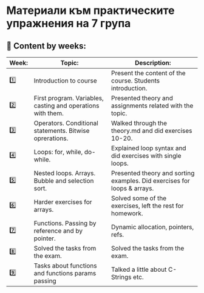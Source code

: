 # Материали към практическите упражнения на 7 група

## :closed_book: Content by weeks:

| Week:   | Topic:                                                      | Description:                                              |
|---------|-------------------------------------------------------------|-----------------------------------------------------------|
| :one:   | Introduction to course                                      | Present the content of the course. Students introduction. |
| :two:   | First program. Variables, casting and operations with them. | Presented theory and assignments related with the topic.  |
| :three: | Operators. Conditional statements. Bitwise oprerations.     | Walked through the theory.md and did exercises 10-20.     |
| :four:  | Loops: for, while, do-while.                                | Explained loop syntax and did exercises with single loops.|
| :five:  | Nested loops. Arrays. Bubble and selection sort.            | Presented theory and sorting examples. Did exercises for loops & arrays.|
| :six:   | Harder exercises for arrays.                                | Solved some of the exercises, left the rest for homework. |
| :seven: | Functions. Passing by reference and by pointer.             | Dynamic allocation, pointers, refs.  |
| :eight: | Solved the tasks from the exam.                | Solved the tasks from the exam.   |
| :nine: | Tasks about functions and functions params passing                | Talked a little about C-Strings etc.   |